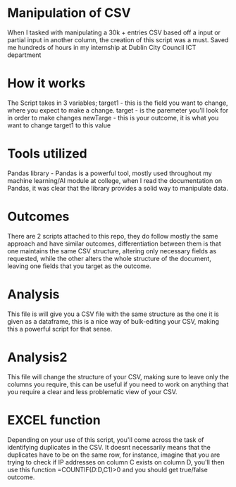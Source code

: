 #              Manipulation of CSV

When I tasked with manipulating a 30k + entries CSV based off a input or partial input in another column, the creation of this script was a must.
Saved me hundreds of hours in my internship at Dublin City Council ICT department 


#  How it works

The Script takes in 3 variables;
target1 - this is the field you want to change, where you expect to make a change.
target - is the paremeter you'll look for in order to make changes
newTarge - this is your outcome, it is what you want to change target1 to this value

# Tools utilized

Pandas library - Pandas is a powerful tool, mostly used throughout my machine learning/AI module at college,
when I read the documentation on Pandas, it was clear that the library provides a solid way to manipulate data.

# Outcomes

There are 2 scripts attached to this repo, they do follow mostly the same approach and have similar outcomes,
differentiation between them is that one maintains the same CSV structure, altering only necessary fields as requested,
while the other alters the whole structure of the document, leaving one fields that you target as the outcome.

# Analysis

This file is will give you a CSV file with the same structure as the one it is given as a dataframe,
this is a nice way of bulk-editing your CSV, making this a powerful script for that sense.

# Analysis2

This file will change the structure of your CSV, making sure to leave only the columns you require,
this can be useful if you need to work on anything that you require a clear and less problematic view of your CSV.

# EXCEL function

Depending on your use of this script, you'll come across the task of identifying duplicates in the CSV.
It doesnt necessarily means that the duplicates have to be on the same row, for instance,
imagine that you are trying to check if IP addresses on column C exists on column D,
you'll then use this function =COUNTIF($D:$D,C1)>0 and you should get true/false outcome.

